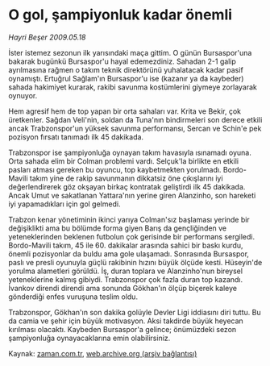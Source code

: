 # O gol, şampiyonluk kadar önemli

*Hayri Beşer 2009.05.18*

<tr><td class="metin" colspan="2" style="padding-top: 20px; padding-left: 5px; padding-right: 10px;">İster istemez sezonun ilk yarısındaki maça gittim. O günün Bursaspor'una bakarak bugünkü Bursaspor'u hayal edemezdiniz. Sahadan 2-1 galip ayrılmasına rağmen o takım teknik direktörünü yuhalatacak kadar pasif oynamıştı. Ertuğrul Sağlam'ın Bursaspor'u ise (kazanır ya da kaybeder) sahada hakimiyet kurarak, rakibi savunma kostümlerini giymeye zorlayarak oynuyor.</td></tr><tr><td class="metin" colspan="2" style="padding-top: 20px; padding-left: 5px; padding-right: 10px;"><p>Hem agresif hem de top yapan bir orta sahaları var. Krita ve Bekir, çok üretkenler. Sağdan Veli'nin, soldan da Tuna'nın bindirmeleri son derece etkili ancak Trabzonspor'un yüksek savunma performansı, Sercan ve Schin'e pek pozisyon fırsatı tanımadı ilk 45 dakikada.
<p>Trabzonspor ise şampiyonluğa oynayan takım havasıyla ısınamadı oyuna. Orta sahada elim bir Colman problemi vardı. Selçuk'la birlikte en etkili pasları atması gereken bu oyuncu, top kaybetmekten yorulmadı. Bordo-Mavili takım yine de rakip savunmanın dikkatsiz öne çıkışlarını iyi değerlendirerek göz okşayan birkaç kontratak geliştirdi ilk 45 dakikada. Ancak Umut ve sakatlanan Yattara'nın yerine giren Alanzinho, son hareketi iyi yapamadıkları için gol gelmedi.
<p>Trabzon kenar yönetiminin ikinci yarıya Colman'sız başlaması yerinde bir değişiklikti ama bu bölümde forma giyen Barış da gençliğinden ve yeteneklerinden beklenen futbolun çok gerisinde bir performans sergiledi. Bordo-Mavili takım, 45 ile 60. dakikalar arasında sahici bir baskı kurdu, önemli pozisyonlar da buldu ama gole ulaşamadı. Sonrasında Bursaspor, paslı ve presli oyunuyla güçlü rakibinin hızını büyük ölçüde kesti. Hüseyin'de yorulma alametleri görüldü. İş, duran toplara ve Alanzinho'nun bireysel yeteneklerine kalmış gibiydi. Trabzonspor çok fazla duran top kazandı. İvankov direndi direndi ama sonunda Gökhan'ın ölçüp biçerek kaleye gönderdiği enfes vuruşuna teslim oldu.
<p>Trabzonspor, Gökhan'ın son dakika golüyle Devler Ligi iddiasını diri tuttu. Bu da camia ve şehir için büyük motivasyon. Aksi takdirde büyük heyecan kırılması olacaktı. Kaybeden Bursaspor'a gelince; önümüzdeki sezon şampiyonluğa oynayacaklarına emin olabilirsiniz. <br/></p></p></p></p></td></tr>

Kaynak: [zaman.com.tr](http://zaman.com.tr/yazar.do?yazino=849208), [web.archive.org (arşiv bağlantısı)](http://web.archive.org/web/20090519121604/http://www.zaman.com.tr:80/yazar.do?yazino=849208)
